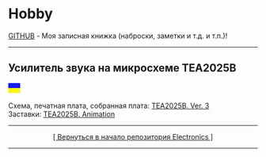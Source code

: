 # Hobby
[GITHUB](https://github.com) - Моя записная книжка (наброски, заметки и т.д. и т.п.)!

<hr>

## Усилитель звука на микросхеме TEA2025B

![](https://github.com/drilnet/electronics/blob/master/UA.png)

Схема, печатная плата, собранная плата: [TEA2025B. Ver. 3](https://github.com/drilnet/electronics/tree/master/AUDIO%20AMPLIFIER%20TEA2025B/TEA2025B.%20Ver.%203)
<br>
Заставки: [TEA2025B. Animation](https://github.com/drilnet/electronics/tree/master/AUDIO%20AMPLIFIER%20TEA2025B/TEA2025B.%20Screen%20Saver)

<hr>

<div align="center">
<a href="https://github.com/drilnet/electronics">
[ Вернуться в начало репозитория Electronics ]
</a>
</div>

<hr>
